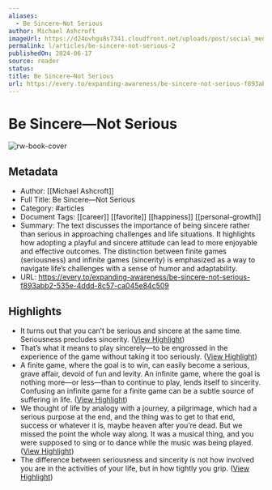 ```yaml
---
aliases:
  - Be Sincere—Not Serious
author: Michael Ashcroft
imageUrl: https://d24ovhgu8s7341.cloudfront.net/uploads/post/social_media_image/3132/M-Social.png
permalink: l/articles/be-sincere-not-serious-2
publishedOn: 2024-06-17
source: reader
status: 
title: Be Sincere—Not Serious
url: https://every.to/expanding-awareness/be-sincere-not-serious-f893abb2-535e-4ddd-8c57-ca045e84c509
---
```

# Be Sincere—Not Serious

![rw-book-cover](https://d24ovhgu8s7341.cloudfront.net/uploads/post/social_media_image/3132/M-Social.png)

## Metadata

- Author: [[Michael Ashcroft]]
- Full Title: Be Sincere—Not Serious
- Category: #articles
- Document Tags: [[career]] [[favorite]] [[happiness]] [[personal-growth]]
- Summary: The text discusses the importance of being sincere rather than serious in approaching challenges and life situations. It highlights how adopting a playful and sincere attitude can lead to more enjoyable and effective outcomes. The distinction between finite games (seriousness) and infinite games (sincerity) is emphasized as a way to navigate life’s challenges with a sense of humor and adaptability.
- URL: https://every.to/expanding-awareness/be-sincere-not-serious-f893abb2-535e-4ddd-8c57-ca045e84c509

## Highlights

- It turns out that you can’t be serious and sincere at the same time. Seriousness precludes sincerity. ([View Highlight](https://read.readwise.io/read/01jb4tdkv9ry19dwzs70b1h2ye))
- That’s what it means to play sincerely—to be engrossed in the experience of the game without taking it too seriously. ([View Highlight](https://read.readwise.io/read/01jb4tscktm73jytk25kg22rk0))
- A finite game, where the goal is to win, can easily become a serious, grave affair, devoid of fun and levity. An infinite game, where the goal is nothing more—or less—than to continue to play, lends itself to sincerity. Confusing an infinite game for a finite game can be a subtle source of suffering in life. ([View Highlight](https://read.readwise.io/read/01jb4ttxkh73atjs2fzzcbam0j))
- We thought of life by analogy with a journey, a pilgrimage, which had a serious purpose at the end, and the thing was to get to that end, success or whatever it is, maybe heaven after you’re dead. But we missed the point the whole way along. It was a musical thing, and you were supposed to sing or to dance while the music was being played. ([View Highlight](https://read.readwise.io/read/01jb4tvx0x8n1pb8gk99ant0xq))
- The difference between seriousness and sincerity is not how involved you are in the activities of your life, but in how tightly you grip. ([View Highlight](https://read.readwise.io/read/01jb4tx0t4r6wxa34jvj3a1fhj))
